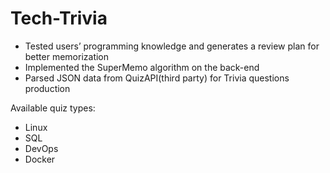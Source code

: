 # Tech-Trivia

- Tested users’ programming knowledge and generates a review plan for better memorization
- Implemented the SuperMemo algorithm on the back-end
- Parsed JSON data from QuizAPI(third party) for Trivia questions production

Available quiz types:
- Linux
- SQL
- DevOps
- Docker
